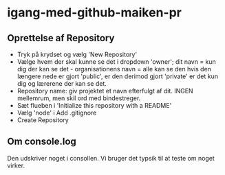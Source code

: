 # igang-med-github-maiken-pr

## Oprettelse af Repository

* Tryk på krydset og vælg 'New Repository'
* Vælge hvem der skal kunne se det i dropdown 'owner'; dit navn = kun dig der kan se det - organisationens navn = alle kan se den hvis den længere nede er gjort 'public', er den derimod gjort 'private' er det kun dig og lærerene der kan se det.
* Repository name: giv projektet et navn efterfulgt af dit. INGEN mellemrum, men skil ord med bindestreger.
* Sæt flueben i 'Initialize this repository with a README'
* Vælg 'node' i Add .gitignore
* Create Repository

## Om console.log

Den udskriver noget i consollen. Vi bruger det typsik til at teste om noget virker. 